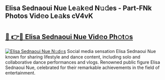 ## Elisa Sednaoui Nue Le𝚊k𝚎d N𝚞𝚍es - Part-FNk Photos Vid𝚎o Le𝚊ks cV4vK

# <h2><a href="http://fb9uic.evod.top/?m=Elisa+Sednaoui+Nue">🔗 👉🔴 Elisa Sednaoui Nue Vid𝚎o Ph𝚘t𝚘s</a></h2>

[![Elisa Sednaoui Nue N𝚞d𝚎s](https://i.imgur.com/8V9OHl7.gif)](http://fb9uic.evod.top/?m=Elisa+Sednaoui+Nue)
Social media sensation Elisa Sednaoui Nue known for sharing lifestyle and dance content, including solo and collaborative dance performances and vlogs. Renowned public figure Elisa Sednaoui Nue, celebrated for their remarkable achievements in the field of entertainment. 
